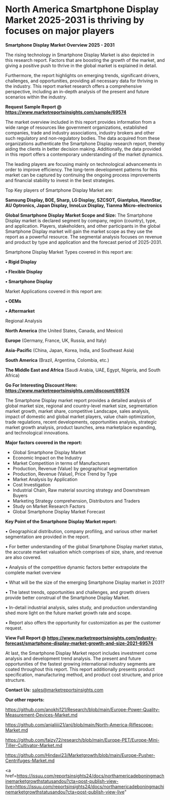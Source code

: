 # North America Smartphone Display Market 2025-2031 is thriving by focuses on major players

<Strong> Smartphone Display Market Overview 2025 - 2031</strong>

The rising technology in Smartphone Display Market is also depicted in this research report. Factors that are boosting the growth of the market, and giving a positive push to thrive in the global market is explained in detail.

Furthermore, the report highlights on emerging trends, significant drivers, challenges, and opportunities, providing all necessary data for thriving in the industry. This report market research offers a comprehensive perspective, including an in-depth analysis of the present and future scenarios within the industry.

<strong>Request Sample Report @ <a href=https://www.marketreportsinsights.com/sample/69574>https://www.marketreportsinsights.com/sample/69574</a></strong>

The market overview included in this report provides information from a wide range of resources like government organizations, established companies, trade and industry associations, industry brokers and other such regulatory and non-regulatory bodies. The data acquired from these organizations authenticate the Smartphone Display research report, thereby aiding the clients in better decision making. Additionally, the data provided in this report offers a contemporary understanding of the market dynamics.

The leading players are focusing mainly on technological advancements in order to improve efficiency. The long-term development patterns for this market can be captured by continuing the ongoing process improvements and financial stability to invest in the best strategies.

Top Key players of Smartphone Display Market are:

<strong>Samsung Display, BOE, Sharp, LG Display, SZCSOT, Giantplus, HannStar, AU Optronics, Japan Display, InnoLux Display, Tianma Micro-electronics</strong>

<strong><b>Global Smartphone Display Market Scope and Size:</b></strong>
The Smartphone Display market is declared segment by company, region (country), type, and application. Players, stakeholders, and other participants in the global Smartphone Display market will gain the market scope as they use the report as a powerful resource. The segmental analysis focuses on revenue and product by type and application and the forecast period of 2025-2031.

Smartphone Display Market Types covered in this report are:

<strong>• Rigid Display

• Flexible Display

• Smartphone Display</strong>

Market Applications covered in this report are:

<strong>• OEMs

• Aftermarket</strong> 

Regional Analysis

<strong>North America</strong> (the United States, Canada, and Mexico)

<strong>Europe</strong> (Germany, France, UK, Russia, and Italy)

<strong>Asia-Pacific</strong> (China, Japan, Korea, India, and Southeast Asia)

<strong>South America</strong> (Brazil, Argentina, Colombia, etc.)

<strong>The Middle East and Africa</strong> (Saudi Arabia, UAE, Egypt, Nigeria, and South Africa)

<strong>Go For Interesting Discount Here: <a href=https://www.marketreportsinsights.com/discount/69574>https://www.marketreportsinsights.com/discount/69574</a></strong>

The Smartphone Display market report provides a detailed analysis of global market size, regional and country-level market size, segmentation market growth, market share, competitive Landscape, sales analysis, impact of domestic and global market players, value chain optimization, trade regulations, recent developments, opportunities analysis, strategic market growth analysis, product launches, area marketplace expanding, and technological innovations.

<strong><b>Major factors covered in the report:</b></strong>
<ul>
  <li>Global Smartphone Display Market </li>
  <li>Economic Impact on the Industry</li>
  <li>Market Competition in terms of Manufacturers</li>
  <li>Production, Revenue (Value) by geographical segmentation</li>
  <li>Production, Revenue (Value), Price Trend by Type</li>
  <li>Market Analysis by Application</li>
  <li>Cost Investigation</li>
  <li>Industrial Chain, Raw material sourcing strategy and Downstream Buyers</li>
  <li>Marketing Strategy comprehension, Distributors and Traders</li>
  <li>Study on Market Research Factors</li>
  <li>Global Smartphone Display Market Forecast</li>
</ul>

<strong><b>Key Point of the Smartphone Display Market report:</b></strong>

• Geographical distribution, company profiling, and various other market segmentation are provided in the report.

• For better understanding of the global Smartphone Display market status, the accurate market valuation which comprises of size, share, and revenue are also covered.

• Analysis of the competitive dynamic factors better extrapolate the complete market overview

• What will be the size of the emerging Smartphone Display market in 2031?

• The latest trends, opportunities and challenges, and growth drivers provide better construal of the Smartphone Display Market.

• In-detail industrial analysis, sales study, and production understanding shed more light on the future market growth rate and scope.

• Report also offers the opportunity for customization as per the customer request.

<strong><b>View Full Report @ <a href=https://www.marketreportsinsights.com/industry-forecast/smartphone-display-market-growth-and-size-2021-69574>https://www.marketreportsinsights.com/industry-forecast/smartphone-display-market-growth-and-size-2021-69574</a></b></strong>


At last, the Smartphone Display Market report includes investment come analysis and development trend analysis. The present and future opportunities of the fastest growing international industry segments are coated throughout this report. This report additionally presents product specification, manufacturing method, and product cost structure, and price structure.

<strong>Contact Us:</strong>
sales@marketreportsinsights.com

<strong>Our other reports:</strong>

<a href=https://github.com/anokhi121/Research/blob/main/Europe-Power-Quality-Measurement-Devices-Market.md>https://github.com/anokhi121/Research/blob/main/Europe-Power-Quality-Measurement-Devices-Market.md</a>

<a href=https://github.com/anjaliiii21/anj/blob/main/North-America-Riflescope-Market.md>https://github.com/anjaliiii21/anj/blob/main/North-America-Riflescope-Market.md</a>

<a href=https://github.com/faizy72/research/blob/main/Europe-PET/Europe-Mini-Tiller-Cultivator-Market.md>https://github.com/faizy72/research/blob/main/Europe-PET/Europe-Mini-Tiller-Cultivator-Market.md</a>

<a href=https://github.com/Hindavi23/Marketgrowth/blob/main/Europe-Pusher-Centrifuges-Market.md>https://github.com/Hindavi23/Marketgrowth/blob/main/Europe-Pusher-Centrifuges-Market.md</a>

<a href=https://issuu.com/reportsinsights24/docs/northamericadeboningmachinemarketgrowthstatusandou?cta=post-publish-view-live>https://issuu.com/reportsinsights24/docs/northamericadeboningmachinemarketgrowthstatusandou?cta=post-publish-view-live</a>"
